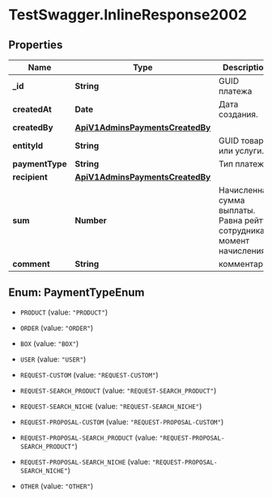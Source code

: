 # TestSwagger.InlineResponse2002

## Properties

Name | Type | Description | Notes
------------ | ------------- | ------------- | -------------
**_id** | **String** | GUID платежа | [optional] 
**createdAt** | **Date** | Дата создания. | [optional] 
**createdBy** | [**ApiV1AdminsPaymentsCreatedBy**](ApiV1AdminsPaymentsCreatedBy.md) |  | [optional] 
**entityId** | **String** | GUID товара или услуги. | [optional] 
**paymentType** | **String** | Тип платежа | [optional] 
**recipient** | [**ApiV1AdminsPaymentsCreatedBy**](ApiV1AdminsPaymentsCreatedBy.md) |  | [optional] 
**sum** | **Number** | Начисленная сумма выплаты. Равна рейту сотрудника в момент начисления. | [optional] 
**comment** | **String** | комментарий | [optional] 



## Enum: PaymentTypeEnum


* `PRODUCT` (value: `"PRODUCT"`)

* `ORDER` (value: `"ORDER"`)

* `BOX` (value: `"BOX"`)

* `USER` (value: `"USER"`)

* `REQUEST-CUSTOM` (value: `"REQUEST-CUSTOM"`)

* `REQUEST-SEARCH_PRODUCT` (value: `"REQUEST-SEARCH_PRODUCT"`)

* `REQUEST-SEARCH_NICHE` (value: `"REQUEST-SEARCH_NICHE"`)

* `REQUEST-PROPOSAL-CUSTOM` (value: `"REQUEST-PROPOSAL-CUSTOM"`)

* `REQUEST-PROPOSAL-SEARCH_PRODUCT` (value: `"REQUEST-PROPOSAL-SEARCH_PRODUCT"`)

* `REQUEST-PROPOSAL-SEARCH_NICHE` (value: `"REQUEST-PROPOSAL-SEARCH_NICHE"`)

* `OTHER` (value: `"OTHER"`)




